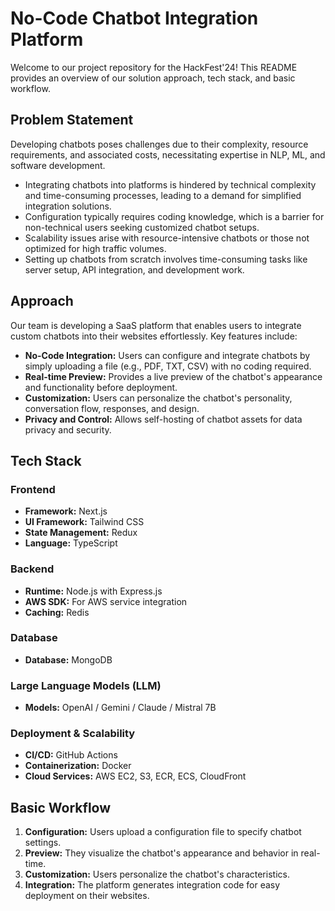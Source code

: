# No-Code Chatbot Integration Platform

Welcome to our project repository for the HackFest'24! This README provides an overview of our solution approach, tech stack, and basic workflow.

## Problem Statement

Developing chatbots poses challenges due to their complexity, resource requirements, and associated costs, necessitating expertise in NLP, ML, and software development. 
- Integrating chatbots into platforms is hindered by technical complexity and time-consuming processes, leading to a demand for simplified integration solutions. 
- Configuration typically requires coding knowledge, which is a barrier for non-technical users seeking customized chatbot setups. 
- Scalability issues arise with resource-intensive chatbots or those not optimized for high traffic volumes.
- Setting up chatbots from scratch involves time-consuming tasks like server setup, API integration, and development work.

## Approach

Our team is developing a SaaS platform that enables users to integrate custom chatbots into their websites effortlessly. Key features include:
- **No-Code Integration:** Users can configure and integrate chatbots by simply uploading a file (e.g., PDF, TXT, CSV) with no coding required.
- **Real-time Preview:** Provides a live preview of the chatbot's appearance and functionality before deployment.
- **Customization:** Users can personalize the chatbot's personality, conversation flow, responses, and design.
- **Privacy and Control:** Allows self-hosting of chatbot assets for data privacy and security.

## Tech Stack

### Frontend
- **Framework:** Next.js
- **UI Framework:** Tailwind CSS
- **State Management:** Redux
- **Language:** TypeScript

### Backend
- **Runtime:** Node.js with Express.js
- **AWS SDK:** For AWS service integration
- **Caching:** Redis

### Database
- **Database:** MongoDB

### Large Language Models (LLM)
- **Models:** OpenAI / Gemini / Claude / Mistral 7B

### Deployment & Scalability
- **CI/CD:** GitHub Actions
- **Containerization:** Docker
- **Cloud Services:** AWS EC2, S3, ECR, ECS, CloudFront

## Basic Workflow

1. **Configuration:** Users upload a configuration file to specify chatbot settings.
2. **Preview:** They visualize the chatbot's appearance and behavior in real-time.
3. **Customization:** Users personalize the chatbot's characteristics.
4. **Integration:** The platform generates integration code for easy deployment on their websites.
